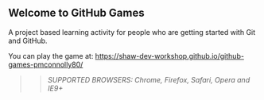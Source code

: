 ## Welcome to GitHub Games

A project based learning activity for people who are getting started with Git and GitHub.

You can play the game at: https://shaw-dev-workshop.github.io/github-games-pmconnolly80/

>> _*SUPPORTED BROWSERS*: Chrome, Firefox, Safari, Opera and IE9+_


